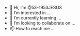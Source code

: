 - 👋 Hi, I’m @53-1953JESUS
- 👀 I’m interested in ...
- 🌱 I’m currently learning ...
- 💞️ I’m looking to collaborate on ...
- 📫 How to reach me ...

<!---
53-1953JESUS/53-1953JESUS is a ✨ special ✨ repository because its `README.md` (this file) appears on your GitHub profile.
You can click the Preview link to take a look at your changes.
--->
